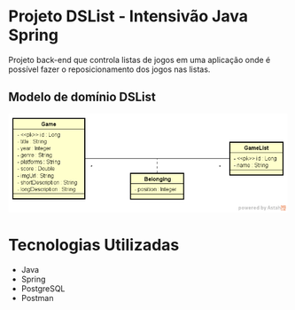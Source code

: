 # Projeto DSList - Intensivão Java Spring
Projeto back-end que controla listas de jogos em uma aplicação onde é possível fazer o reposicionamento dos jogos nas listas.

## Modelo de domínio DSList

![Modelo de domínio DSList](https://raw.githubusercontent.com/devsuperior/java-spring-dslist/main/resources/dslist-model.png)

# Tecnologias Utilizadas
- Java
- Spring
- PostgreSQL
- Postman

